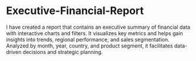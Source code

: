 # Executive-Financial-Report
I have created a report that contains an executive summary of financial data with interactive charts and filters. It visualizes key metrics and helps gain insights into trends, regional performance, and sales segmentation. Analyzed by month, year, country, and product segment, it facilitates data-driven decisions and strategic planning.
